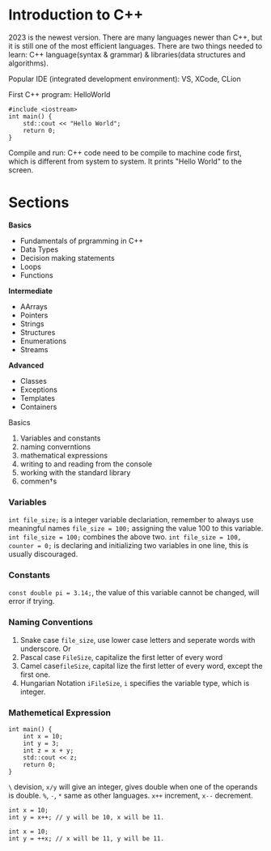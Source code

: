 # Introduction to C++
2023 is the newest version. 
There are many languages newer than C++, but it is still one of the most efficient languages.
There are two things needed to learn: C++ language(syntax & grammar) & libraries(data structures and algorithms).

Popular IDE (integrated development environment): VS, XCode, CLion

First C++ program: HelloWorld
```
#include <iostream>
int main() {
    std::cout << "Hello World";
    return 0;
}
```
Compile and run: C++ code need to be compile to machine code first, which is different from system to system. It prints "Hello World" to the screen.

# Sections

**Basics**
- Fundamentals of prgramming in C++
- Data Types
- Decision making statements
- Loops
- Functions

**Intermediate**
- AArrays
- Pointers
- Strings
- Structures
- Enumerations
- Streams

**Advanced**
- Classes
- Exceptions
- Templates
- Containers

Basics
1. Variables and constants
2. naming converntions
3. mathematical expressions
4. writing to and reading from the console
5. working with the standard library
6. commen†s

### Variables
`int file_size;` is a integer variable declariation, remember to always use meaningful names
`file_size = 100;` assigning the value 100 to this variable.
`int file_size = 100;` combines the above two.
`int file_size = 100, counter = 0;` is declaring and initializing two variables in one line, this is usually discouraged. 

### Constants
`const double pi = 3.14;`, the value of this variable cannot be changed, will error if trying. 

### Naming Conventions
1. Snake case `file_size`, use lower case letters and seperate words with underscore. Or 
2. Pascal case `FileSize`, capitalize the first letter of every word
3. Camel case`fileSize`, capital lize the first letter of every word, except the first one. 
4. Hungarian Notation `iFileSize`, `i` specifies the variable type, which is integer.

### Mathemetical Expression
```
int main() {
    int x = 10;
    int y = 3;
    int z = x + y;
    std::cout << z;
    return 0;
}
```
`\` devision, `x/y` will give an integer, gives double when one of the operands is double. 
`%`, `-`, `*` same as other languages. `x++` increment, `x--` decrement. 

```
int x = 10;
int y = x++; // y will be 10, x will be 11.
```

```
int x = 10;
int y = ++x; // x will be 11, y will be 11.
```
